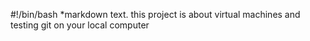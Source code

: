 #!/bin/bash
*markdown text. this project is about virtual machines and testing git on your local computer
